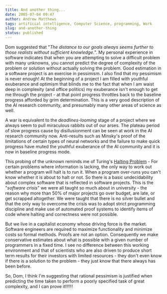```yaml
---
title: And another thing...
date: 2005-07-04 09:47
author: Andrew Matthews
tags: artificial intelligence, Computer Science, programming, Work
slug: and-another-thing
status: published
---
```


Dom suggested that "*The distance to our goals always seems further to those realists without sufficient knowledge.*". My personal experience in software indicates that when you are attempting to solve a difficult problem with many unknowns, you cannot predict the degree of complexity of the problem or solution without actually solving the problem. Good estimation in a software project is an exercise in pessimism. I also find that my pessimism is never enough! At the beginning of a project I am filled with youthful exuberance and optimism that blinds me to the fact that when I am waist deep in complexity (and office politics) my exuberance isn't enough to get me through the project - at that point progress throttles back to the baseline progress afforded by grim determination. This is a very good description of the AI research community, and presumably many other areas of science as well.

A war is equivalent to the *deadlines-looming* stage of a project where we always seem to pull miraculous rabbits out of our arses. The plateau period of slow progress cause by disillusionment can be seen at work in the AI research community now. Anti-results such as Minsky's proof of the limitations of certain types of neural networks and the failure to make quick progress have muted the youthful exuberance of the AI community and it is now in baseline progress mode.

This probing of the unknown reminds me of Turing's [Halting Problem](http://en.wikipedia.org/wiki/Halting_problem) - For certain problems where information is lacking, the only way to work out whether a program will halt is to run it. When a program over-runs you can't know whether it is about to halt or not. So there is a basic undecidability about complex software that is reflected in software projects. This is the "*software crisis*" we were all taught so much about in university - the reason why more than 50% of major projects go over budget, are late, or get scrapped altogether. We were taught that there is no silver bullet and that the only way to overcome the crisis was to adopt strict programming discipline and make use of automated proof systems to identify items of code where halting and correctness were not possible.

But we live in a capitalist economy whose driving force is the market. Software engineers are required to maximize functionality and minimize costs so formal methods. Proofs are not an option. Consequently we make conservative estimates about what is possible with a given number of programmers in a fixed time. I see no difference between this working environment and that of scientists who are also driven to produce short term results for their investors with limited resources - they don't even know if there is a solution to the problem - they just know that there always has been before.

So, Dom, I think I'm suggesting that rational pessimism is justified when predicting the time taken to perform a poorly specified task of great complexity, and I can prove it!!!!!!
